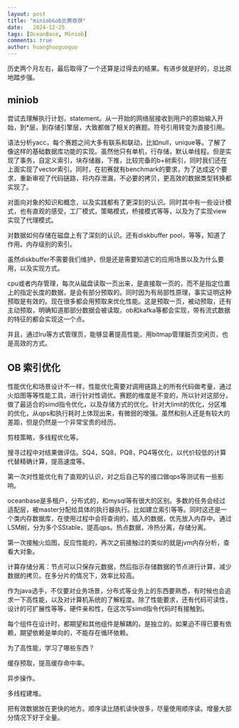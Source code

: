 ```yaml
---
layout: post
title: "miniob&ob比赛收获"
date:   2024-12-25
tags: [OceanBase, Miniob]
comments: true
author: huanghuoguoguo
---
```


历史两个月左右，最后取得了一个还算是过得去的结果。有进步就是好的，总比原地踏步强。

## miniob
尝试去理解执行计划，statement。从一开始的网络层接收到用户的原始输入开始，到*层，到存储引擎层，大致都做了相关的赛题。符号引用转变为直接引用。

语法分析yacc，每个赛题之间大多有联系和联动，比如null，unique等。了解了像这样的基础数据库功能的实现。虽然他只有单机，行存储，默认单线程。但是实现了事务，自定义索引，块存储器，下推，比较完备的b+树索引，同时我们还在上面实现了vector索引。同时，在初赛就有benchmark的要求，为了达成这个要求，重新审视了代码链路，将内存泄漏，不必要的拷贝，更高效的数据类型转换都实现了。

对面向对象的知识和概念，以及实践都有了更深刻的认识。同时其中有一些设计模式，也有直观的感受，工厂模式，策略模式，桥接模式等等，以及为了实现view实现了代理模式。

对数据如何存储在磁盘上有了深刻的认识。还有diskbuffer pool，等等，知道了作用。内存级别的索引。

虽然diskbuffer不需要我们维护，但是还是需要知道它的应用场景以及为什么要用，以及实现方式。

cpu或者内存管理，每次从磁盘读取一页出来，是直接取一页的，而不是指定位置上的指定长度的数据，是会有部分预取的。同时因为有局部性原理，事实证明这种预取是有效的。现在很多都会用预取来优化性能。这是预取一页，被动预取，还有主动预取，明确知道那部分数据会被读取，ob和kafka等都会实现，带有流式数据的特征的都会实现这一个点。

并且，通过lru等方式管理页，能够显著提高性能，用bitmap管理脏页空闲页，也是高效的方式。	



## OB 索引优化
性能优化和场景设计不一样，性能优化需要对调用链路上的所有代码做考量，通过火焰图等等性能工具，进行针对性调优。赛题的维度是不变的，所以针对这部分，做了最适合的simd指令优化，以及存储方式的优化。针对大limit的优化，分区堆的优化，从qps和执行耗时上体现出来，有微弱的增强。虽然和别人还是有较大的差距，但是仍然是一个非常宝贵的经历。

剪枝策略，多线程优化等。

搜寻过程中对结果做评估。SQ4，SQ8，PQ8，PQ4等优化，以代价较低的计算代替精确计算，提高速度等。

第一次对性能优化有了直观的认识，对之后自己写的接口做qps等测试有一些影响。

oceanbase是多租户，分布式的，和mysql等有很大的区别。多数的任务会经过适配层，被master分配给具体的执行器执行。比如建立索引等等。同时这还是一个类内存数据库，在使用过程中会将查询的，插入的数据，优先放入内存中。通过LSM树，分为多个SStable，提高qps。热点数据，冷热分离，存储分离。

第一次接触火焰图，反应性能的，再次之前接触过的类似的就是jvm内存分析，查看大对象。

计算存储分离：节点可以只保存元数据，然后指示存储数据的节点进行计算，减少数据的拷贝。在多分片的情况下，效率比较高。

作为java选手，不仅要对业务场景，分布式等业务上的东西要熟悉，有时候也会追求一下高性能，以及对计算机系统的了解程度。除了性能要求，还有代码可读性，设计的可扩展性等等，硬件亲和性，在这次写simd指令代码时有接触到。

每个组件在设计时，都期望和其他组件是解耦的。是独立的。如果迫不得已要有依赖，期望依赖是单向的，不能存在循环依赖。

为了高性能，学习了哪些东西？

缓存预取，提高缓存命中率。

异步操作。

多线程建堆。

把有效数据放在更快的地方。顺序读比随机读快很多，尽量使用顺序读。增量大部分情况下好于全量。

